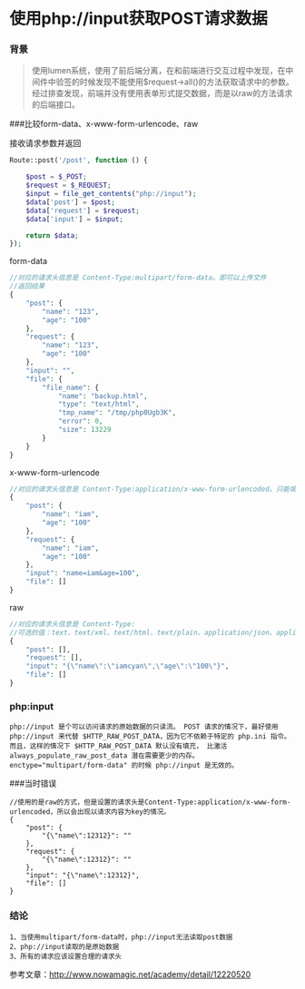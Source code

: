 # 使用php://input获取POST请求数据

### 背景

> 使用lumen系统，使用了前后端分离，在和前端进行交互过程中发现，在中间件中验签的时候发现不能使用$request->all()的方法获取请求中的参数。经过排查发现，前端并没有使用表单形式提交数据，而是以raw的方法请求的后端接口。

###比较form-data、x-www-form-urlencode、raw

接收请求参数并返回

```php
Route::post('/post', function () {

    $post = $_POST;
    $request = $_REQUEST;
    $input = file_get_contents("php://input");
    $data['post'] = $post;
    $data['request'] = $request;
    $data['input'] = $input;

    return $data;
});
```

form-data

```php
//对应的请求头信息是 Content-Type:multipart/form-data。即可以上传文件
//返回结果
{
    "post": {
        "name": "123",
        "age": "100"
    },
    "request": {
        "name": "123",
        "age": "100"
    },
    "input": "",
    "file": {
        "file_name": {
            "name": "backup.html",
            "type": "text/html",
            "tmp_name": "/tmp/php0Ugb3K",
            "error": 0,
            "size": 13229
        }
    }
}
```

x-www-form-urlencode

```php
//对应的请求头信息是 Content-Type:application/x-www-form-urlencoded。只能填写key-value形式的参数
{
    "post": {
        "name": "iam",
        "age": "100"
    },
    "request": {
        "name": "iam",
        "age": "100"
    },
    "input": "name=iam&age=100",
    "file": []
}
```

raw

```php
//对应的请求头信息是 Content-Type:
//可选的值：text、text/xml、text/html、text/plain、application/json、application/xml等
{
    "post": [],
    "request": [],
    "input": "{\"name\":\"iamcyan\",\"age\":\"100\"}",
    "file": []
}
```



### php:input

```
php://input 是个可以访问请求的原始数据的只读流。 POST 请求的情况下，最好使用 php://input 来代替 $HTTP_RAW_POST_DATA，因为它不依赖于特定的 php.ini 指令。 而且，这样的情况下 $HTTP_RAW_POST_DATA 默认没有填充， 比激活 always_populate_raw_post_data 潜在需要更少的内存。 enctype="multipart/form-data" 的时候 php://input 是无效的。
```



###当时错误

```
//使用的是raw的方式，但是设置的请求头是Content-Type:application/x-www-form-urlencoded，所以会出现以请求内容为key的情况。
{
    "post": {
        "{\"name\":12312}": ""
    },
    "request": {
        "{\"name\":12312}": ""
    },
    "input": "{\"name\":12312}",
    "file": []
}
```

### 结论

```
1、当使用multipart/form-data时，php://input无法读取post数据
2、php://input读取的是原始数据
3、所有的请求应该设置合理的请求头
```



参考文章：<http://www.nowamagic.net/academy/detail/12220520>






